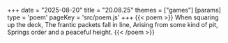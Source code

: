 +++
date = "2025-08-20"
title = "20.08.25"
themes = ["games"]
[params]
  type = 'poem'
  pageKey = 'src/poem.js'
+++
{{< poem >}}
When squaring up the deck,
The frantic packets fall in line,
Arising from some kind of pit,
Springs order and a peaceful height.
{{< /poem >}}